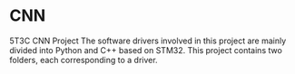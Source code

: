 # CNN
5T3C CNN Project
The software drivers involved in this project are mainly divided into Python and C++ based on STM32.
This project contains two folders, each corresponding to a driver.
